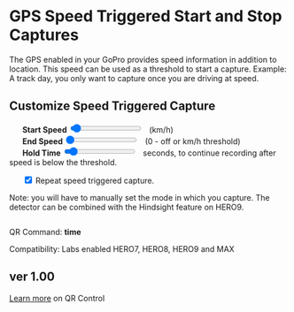 <script src="../../jquery.min.js"></script>
<script src="../../qrcodeborder.js"></script>
<style>
        #qrcode{
            width: 100%;
        }
        div{
            width: 100%;
            display: inline-block;
        }
</style>

# GPS Speed Triggered Start and Stop Captures

The GPS enabled in your GoPro provides speed information in addition to location. This speed can be used as a threshold to start a capture.  Example: A track day, you only want to capture once you are driving at speed.

## Customize Speed Triggered Capture

&nbsp;&nbsp;&nbsp;&nbsp;&nbsp;&nbsp;**Start Speed** <input type="range" id="snstvty" name="snstvty" min="1" max="150" value="6"><label for="snstvty"></label>&nbsp;&nbsp;<b id="snstvtytext"></b> (km/h)<br>
&nbsp;&nbsp;&nbsp;&nbsp;&nbsp;&nbsp;**End Speed** <input type="range" id="esnstvty" name="esnstvty" min="0" max="150" value="0"><label for="esnstvty"></label>&nbsp;&nbsp;<b id="esnstvtytext"></b> (0 - off or km/h threshold)<br>
&nbsp;&nbsp;&nbsp;&nbsp;&nbsp;&nbsp;**Hold Time** <input type="range" id="hold" name="hold" min="0" max="60" value="5"><label for="hold"></label>&nbsp;&nbsp;<b id="holdtext"></b> seconds, to continue recording after speed is below the threshold.<br> 

&nbsp;&nbsp;&nbsp;&nbsp;&nbsp;&nbsp;<input type="checkbox" id="repeat" name="repeat" checked> 
<label for="repeat">Repeat speed triggered capture.</label><br>

Note: you will have to manually set the mode in which you capture.  The detector can be combined with the Hindsight feature on HERO9. 
 
<center>
<div id="qrcode"></div>
<br>
</center>

QR Command: <b id="qrtext">time</b><br>

Compatibility: Labs enabled HERO7, HERO8, HERO9 and MAX 
        
## ver 1.00
[Learn more](..) on QR Control

<script>
var once = true;
var qrcode;
var cmd = "oC";
var lasttimecmd = "";
var changed = true;

function makeQR() 
{	
  if(once === true)
  {
    qrcode = new QRCode(document.getElementById("qrcode"), 
    {
      text : "!oMBURN=\"\"",
      width : 360,
      height : 360,
      correctLevel : QRCode.CorrectLevel.M
    });
    once = false;
  }
}

function timeLoop()
{
  if(document.getElementById("snstvty") !== null)
  {
	var snstvty = parseInt(document.getElementById("snstvty").value);	
	document.getElementById("snstvtytext").innerHTML = snstvty;
	
	var esnstvty = parseInt(document.getElementById("esnstvty").value);	
	document.getElementById("esnstvtytext").innerHTML = esnstvty;	
			
	//var delay = parseInt(document.getElementById("delay").value);	
	//document.getElementById("delaytext").innerHTML = delay;	
	
	var hold = parseInt(document.getElementById("hold").value);	
	document.getElementById("holdtext").innerHTML = hold;	
		
	cmd = "!SK" + snstvty;
	
	if(esnstvty > 0) cmd = cmd + "-" + esnstvty;
	//if(delay > 0) cmd = cmd + 'D' + delay;
	if(hold > 0) cmd = cmd + 'H' + hold;	
	
    if(document.getElementById("repeat") !== null)
    {
      if(document.getElementById("repeat").checked === true)
      {
        cmd = cmd + "!R";
      }
    }
  }
  
  qrcode.clear(); 
  qrcode.makeCode(cmd);
  
  if(cmd != lasttimecmd)
  {
	changed = true;
	lasttimecmd = cmd;
  }
	
  if(changed === true)
  {
	document.getElementById("qrtext").innerHTML = cmd;
	changed = false;
  }
  
  var t = setTimeout(timeLoop, 100);
}

function myReloadFunction() {
  location.reload();
}

makeQR();
timeLoop();


</script>
